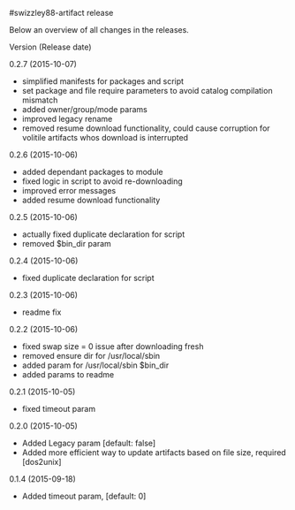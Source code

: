 #swizzley88-artifact release

Below an overview of all changes in the releases.

Version (Release date)

0.2.7   (2015-10-07)

  * simplified manifests for packages and script
  * set package and file require parameters to avoid catalog compilation mismatch
  * added owner/group/mode params
  * improved legacy rename
  * removed resume download functionality, could cause corruption for volitile artifacts whos download is interrupted

0.2.6   (2015-10-06)

  * added dependant packages to module
  * fixed logic in script to avoid re-downloading
  * improved error messages
  * added resume download functionality 

0.2.5   (2015-10-06)

  * actually fixed duplicate declaration for script
  * removed $bin_dir param

0.2.4   (2015-10-06)

  * fixed duplicate declaration for script

0.2.3   (2015-10-06)

  * readme fix

0.2.2   (2015-10-06)

  * fixed swap size = 0 issue after downloading fresh
  * removed ensure dir for /usr/local/sbin
  * added param for /usr/local/sbin $bin_dir
  * added params to readme

0.2.1   (2015-10-05)

  * fixed timeout param

0.2.0   (2015-10-05)

  * Added Legacy param [default: false]
  * Added more efficient way to update artifacts based on file size, required [dos2unix]
  
0.1.4   (2015-09-18)

  * Added timeout param, [default: 0]
